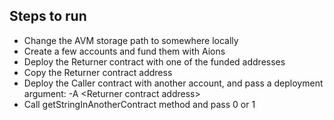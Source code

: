 ## Steps to run
- Change the AVM storage path to somewhere locally
- Create a few accounts and fund them with Aions
- Deploy the Returner contract with one of the funded addresses
- Copy the Returner contract address
- Deploy the Caller contract with another account, and pass a deployment argument: -A &lt;Returner contract address&gt;
- Call getStringInAnotherContract method and pass 0 or 1
